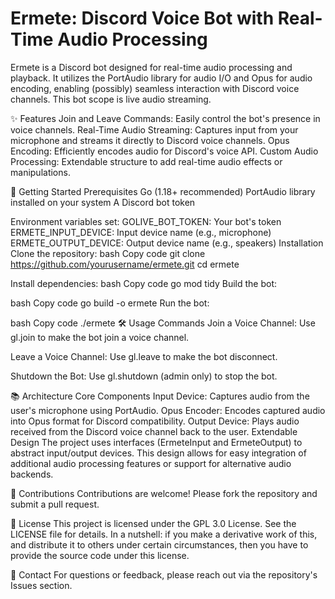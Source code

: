 # Ermete: Discord Voice Bot with Real-Time Audio Processing

Ermete is a Discord bot designed for real-time audio processing and playback. It utilizes the PortAudio library for audio I/O and Opus for audio encoding, enabling (possibly) seamless interaction with Discord voice channels. This bot scope is live audio streaming.

✨ Features
Join and Leave Commands: Easily control the bot's presence in voice channels.
Real-Time Audio Streaming: Captures input from your microphone and streams it directly to Discord voice channels.
Opus Encoding: Efficiently encodes audio for Discord's voice API.
Custom Audio Processing: Extendable structure to add real-time audio effects or manipulations.


🚀 Getting Started
Prerequisites
Go (1.18+ recommended)
PortAudio library installed on your system
A Discord bot token

Environment variables set:
GOLIVE_BOT_TOKEN: Your bot's token
ERMETE_INPUT_DEVICE: Input device name (e.g., microphone)
ERMETE_OUTPUT_DEVICE: Output device name (e.g., speakers)
Installation
Clone the repository:
bash
Copy code
git clone https://github.com/yourusername/ermete.git
cd ermete

Install dependencies:
bash
Copy code
go mod tidy
Build the bot:

bash
Copy code
go build -o ermete
Run the bot:

bash
Copy code
./ermete
🛠 Usage
Commands
Join a Voice Channel:
Use gl.join <channelID> to make the bot join a voice channel.

Leave a Voice Channel:
Use gl.leave to make the bot disconnect.

Shutdown the Bot:
Use gl.shutdown (admin only) to stop the bot.

📚 Architecture
Core Components
Input Device: Captures audio from the user's microphone using PortAudio.
Opus Encoder: Encodes captured audio into Opus format for Discord compatibility.
Output Device: Plays audio received from the Discord voice channel back to the user.
Extendable Design
The project uses interfaces (ErmeteInput and ErmeteOutput) to abstract input/output devices. This design allows for easy integration of additional audio processing features or support for alternative audio backends.

🌟 Contributions
Contributions are welcome! Please fork the repository and submit a pull request.

📝 License
This project is licensed under the GPL 3.0 License. See the LICENSE file for details.
In a nutshell: if you make a derivative work of this, and distribute it to others under certain circumstances, then you have to provide the source code under this license.

📧 Contact
For questions or feedback, please reach out via the repository's Issues section.
